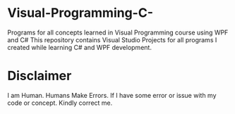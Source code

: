# Visual-Programming-C-
Programs for all concepts learned in Visual Programming course using WPF and C#
This repository contains Visual Studio Projects for all programs I created while learning C# and WPF development.

# Disclaimer
I am Human. Humans Make Errors. If I have some error or issue with my code or concept. Kindly correct me.
    
